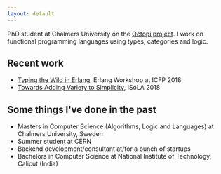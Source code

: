```yaml
---
layout: default
---
```


PhD student at Chalmers University on the [Octopi project](https://octopi.chalmers.se/). I work on functional programming languages using types, categories and logic.

## Recent work

* [Typing the Wild in Erlang](ew18.pdf), Erlang Workshop at ICFP 2018
* [Towards Adding Variety to Simplicity](variety.pdf), ISoLA 2018

## Some things I've done in the past
* Masters in Computer Science (Algorithms, Logic and Languages) at Chalmers University, Sweden
* Summer student at CERN
* Backend development/consultant at/for a bunch of startups
* Bachelors in Computer Science at National Institute of Technology, Calicut (India)
